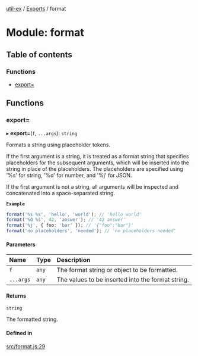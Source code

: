 [util-ex](../README.md) / [Exports](../modules.md) / format

# Module: format

## Table of contents

### Functions

- [export&#x3D;](format.md#export&#x3D;)

## Functions

### export&#x3D;

▸ **export=**(`f`, `...args`): `string`

Formats a string using placeholder tokens.

If the first argument is a string, it is treated as a format string that
specifies placeholders for the subsequent arguments, which will be inserted
into the string in place of the placeholders. The placeholders are
specified using '%s' for string, '%d' for number, and '%j' for JSON.

If the first argument is not a string, all arguments will be inspected and
concatenated into a space-separated string.

**`Example`**

```ts
format('%s %s', 'hello', 'world'); // 'hello world'
format('%d %s', 42, 'answer'); // '42 answer'
format('%j', { foo: 'bar' }); // '{"foo":"bar"}'
format('no placeholders', 'needed'); // 'no placeholders needed'
```

#### Parameters

| Name | Type | Description |
| :------ | :------ | :------ |
| `f` | `any` | The format string or object to be formatted. |
| `...args` | `any` | The values to be inserted into the format string. |

#### Returns

`string`

The formatted string.

#### Defined in

[src/format.js:29](https://github.com/snowyu/util-ex.js/blob/10dfb41/src/format.js#L29)
